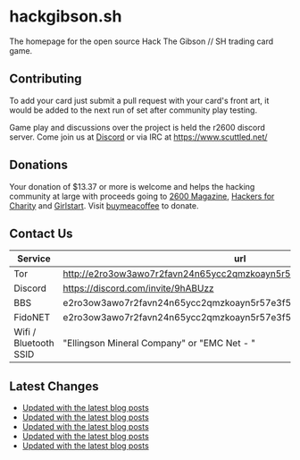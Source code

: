 # hackgibson.sh
The homepage for the open source Hack The Gibson // SH trading card game.


## Contributing

To add your card just submit a pull request with your card's front art, it would be added to the next run of set after community play testing.

Game play and discussions over the project is held the r2600 discord server. Come join us at [Discord](https://discord.com/invite/9hABUzz) or via IRC at https://www.scuttled.net/


## Donations

Your donation of $13.37 or more is welcome and helps the hacking community at large with proceeds going to [2600 Magazine](https://2600.com/), [Hackers for Charity](https://hackersforcharity.org) and [Girlstart](https://girlstart.org).  Visit [buymeacoffee](https://www.buymeacoffee.com/hackgibson.sh) to donate.


## Contact Us

Service | url
-|-
Tor | http://e2ro3ow3awo7r2favn24n65ycc2qmzkoayn5r57e3f56nvjwdcgg32ad.onion
Discord | https://discord.com/invite/9hABUzz
BBS | e2ro3ow3awo7r2favn24n65ycc2qmzkoayn5r57e3f56nvjwdcgg32ad.onion:23
FidoNET | e2ro3ow3awo7r2favn24n65ycc2qmzkoayn5r57e3f56nvjwdcgg32ad.onion:24554
Wifi / Bluetooth SSID | "Ellingson Mineral Company" or "EMC Net - <fidonet address>"

## Latest Changes
<!-- BLOG-POST-LIST:START -->
- [Updated with the latest blog posts](https://github.com/DFW2600/hackgibson.sh/commit/00b0fd0127d1294125b96b6b4c4b5e668042c855)
- [Updated with the latest blog posts](https://github.com/DFW2600/hackgibson.sh/commit/0fd22df62a40cce98c361189d7d5f5be6a87a274)
- [Updated with the latest blog posts](https://github.com/DFW2600/hackgibson.sh/commit/8013cb82895d3cf5994044f5e2d6d6782fdaa8d9)
- [Updated with the latest blog posts](https://github.com/DFW2600/hackgibson.sh/commit/c427ec320dffae1620685a1c08e54a3fe2fe630e)
- [Updated with the latest blog posts](https://github.com/DFW2600/hackgibson.sh/commit/35a52e93a9950b8234ceef5ee3156a0dfa1ec052)
<!-- BLOG-POST-LIST:END -->
